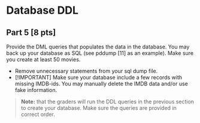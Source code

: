 # Database DDL
## Part 5 [8 pts]
Provide the DML queries that populates the data in the database. You may back up your database as SQL (see pddump [11] as an example). Make sure you create at least 50 movies. 
- Remove unnecessary statements from your sql dump file. 
- [!IMPORTANT] Make sure your database include a few records with missing IMDB-ids. You may manually delete the IMDB data and/or use fake information.

> **Note:** that the graders will run the DDL queries in the previous section to create your database. Make sure the queries are provided in correct order.
